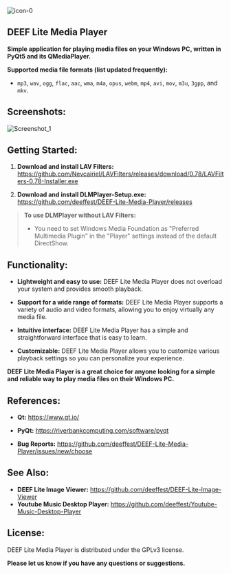 ![icon-0](https://github.com/deeffest/DEEF-Lite-Media-Player/assets/117280555/176ed8a3-86d5-4e9d-8663-12050e924032)

## DEEF Lite Media Player

**Simple application for playing media files on your Windows PC, written in PyQt5 and its QMediaPlayer.**

**Supported media file formats (list updated frequently):**

- `mp3`, `wav`, `ogg`, `flac`, `aac`, `wma`, `m4a`, `opus`, `webm`, `mp4`, `avi`, `mov`, `m3u`, `3gpp`, and `mkv`.

## Screenshots:

![Screenshot_1](https://github.com/deeffest/DEEF-Lite-Media-Player/assets/117280555/89acdef6-9005-4d2a-a5f9-ce1115eb1894)

## Getting Started:

1. **Download and install LAV Filters:** https://github.com/Nevcairiel/LAVFilters/releases/download/0.78/LAVFilters-0.78-Installer.exe

2. **Download and install DLMPlayer-Setup.exe:** https://github.com/deeffest/DEEF-Lite-Media-Player/releases

> **To use DLMPlayer without LAV Filters:**
> - You need to set Windows Media Foundation as "Preferred Multimedia Plugin" in the "Player" settings instead of the default DirectShow.

## Functionality:

- **Lightweight and easy to use:** DEEF Lite Media Player does not overload your system and provides smooth playback.

- **Support for a wide range of formats:** DEEF Lite Media Player supports a variety of audio and video formats, allowing you to enjoy virtually any media file.

- **Intuitive interface:** DEEF Lite Media Player has a simple and straightforward interface that is easy to learn.

- **Customizable:** DEEF Lite Media Player allows you to customize various playback settings so you can personalize your experience.

**DEEF Lite Media Player is a great choice for anyone looking for a simple and reliable way to play media files on their Windows PC.**

## References:

- **Qt:** https://www.qt.io/

- **PyQt:** https://riverbankcomputing.com/software/pyqt

- **Bug Reports:** https://github.com/deeffest/DEEF-Lite-Media-Player/issues/new/choose

## See Also:

- **DEEF Lite Image Viewer:** https://github.com/deeffest/DEEF-Lite-Image-Viewer
- **Youtube Music Desktop Player:** https://github.com/deeffest/Youtube-Music-Desktop-Player

## License:

DEEF Lite Media Player is distributed under the GPLv3 license.

**Please let us know if you have any questions or suggestions.**

